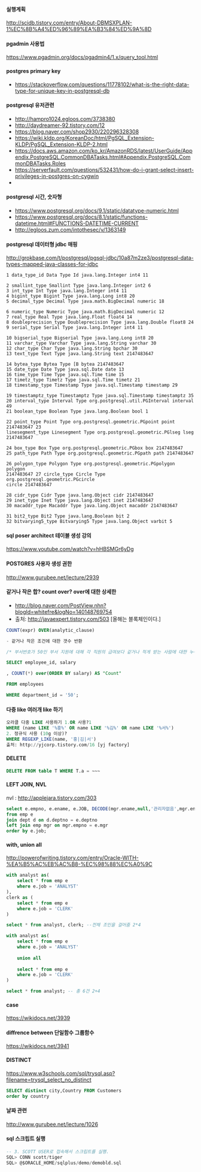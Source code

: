 #### 실행계획
http://scidb.tistory.com/entry/About-DBMSXPLAN-1%EC%8B%A4%ED%96%89%EA%B3%84%ED%9A%8D

#### pgadmin 사용법
https://www.pgadmin.org/docs/pgadmin4/1.x/query_tool.html
#### postgres primary key
- https://stackoverflow.com/questions/11778102/what-is-the-right-data-type-for-unique-key-in-postgresql-db
#### postgresql 유저관련 
- http://hampro1024.egloos.com/3738380
- http://daydreamer-92.tistory.com/12
- https://blog.naver.com/shop2930/220296328308
- https://wiki.kldp.org/KoreanDoc/html/PgSQL_Extension-KLDP/PgSQL_Extension-KLDP-2.html
- https://docs.aws.amazon.com/ko_kr/AmazonRDS/latest/UserGuide/Appendix.PostgreSQL.CommonDBATasks.html#Appendix.PostgreSQL.CommonDBATasks.Roles
- https://serverfault.com/questions/532431/how-do-i-grant-select-insert-privileges-in-postgres-on-cygwin
- 
#### postgresql 시간, 숫자형
- https://www.postgresql.org/docs/9.1/static/datatype-numeric.html
- https://www.postgresql.org/docs/8.1/static/functions-datetime.html#FUNCTIONS-DATETIME-CURRENT
- http://egloos.zum.com/intothesec/v/1363149
#### postgresql 데이터형 jdbc 매핑
http://grokbase.com/t/postgresql/pgsql-jdbc/10a87m2ze3/postgresql-data-types-mapped-java-classes-for-jdbc
````
1 data_type_id Data Type Id java.lang.Integer int4 11

2 smallint_type Smallint Type java.lang.Integer int2 6
3 int_type Int Type java.lang.Integer int4 11
4 bigint_type Bigint Type java.lang.Long int8 20
5 decimal_type Decimal Type java.math.BigDecimal numeric 18

6 numeric_type Numeric Type java.math.BigDecimal numeric 12
7 real_type Real Type java.lang.Float float4 14
8 doubleprecision_type Doubleprecision Type java.lang.Double float8 24
9 serial_type Serial Type java.lang.Integer int4 11

10 bigserial_type Bigserial Type java.lang.Long int8 20
11 varchar_type Varchar Type java.lang.String varchar 30
12 char_type Char Type java.lang.String bpchar 30
13 text_type Text Type java.lang.String text 2147483647

14 bytea_type Bytea Type [B bytea 2147483647
15 date_type Date Type java.sql.Date date 13
16 time_type Time Type java.sql.Time time 15
17 timetz_type Timetz Type java.sql.Time timetz 21
18 timestamp_type Timestamp Type java.sql.Timestamp timestamp 29

19 timestamptz_type Timestamptz Type java.sql.Timestamp timestamptz 35
20 interval_type Interval Type org.postgresql.util.PGInterval interval 49
21 boolean_type Boolean Type java.lang.Boolean bool 1

22 point_type Point Type org.postgresql.geometric.PGpoint point 2147483647 23
linesegment_type Linesegment Type org.postgresql.geometric.PGlseg lseg
2147483647

24 box_type Box Type org.postgresql.geometric.PGbox box 2147483647
25 path_type Path Type org.postgresql.geometric.PGpath path 2147483647

26 polygon_type Polygon Type org.postgresql.geometric.PGpolygon polygon
2147483647 27 circle_type Circle Type org.postgresql.geometric.PGcircle
circle 2147483647

28 cidr_type Cidr Type java.lang.Object cidr 2147483647
29 inet_type Inet Type java.lang.Object inet 2147483647
30 macaddr_type Macaddr Type java.lang.Object macaddr 2147483647

31 bit2_type Bit2 Type java.lang.Boolean bit 2
32 bitvarying5_type Bitvarying5 Type java.lang.Object varbit 5

````


#### sql poser architect 테이블 생성 강의
https://www.youtube.com/watch?v=hHBSMGr6yDg
#### POSTGRES 사용자 생성 권한
http://www.gurubee.net/lecture/2939
#### 같거나 작은 합? count over? over에 대한 상세한 
- http://blog.naver.com/PostView.nhn?blogId=whitefre&logNo=140148769754
- 출처: http://javaexpert.tistory.com/503 [올해는 블록체인이다.]
````sql
COUNT(expr) OVER(analytic_clause)

- 같거나 작은 조건에 대한 갯수 반환

/* 부서번호가 50인 부서 지원에 대해 각 직원의 급여보다 같거나 적게 받는 사람에 대한 누적 합을 반환. */

SELECT employee_id, salary

, COUNT(*) over(ORDER BY salary) AS "Count"

FROM employees

WHERE department_id = '50';
````


#### 다중 like 여러개 like 하기
````sql
오라클 다중 LIKE 사용하기 1.OR 사용?1
WHERE (name LIKE '%홍%' OR name LIKE '%김%' OR name LIKE '%서%')
2. 정규식 사용 (10g 이상)?
WHERE REGEXP_LIKE(name, '홍|김|서')
출처: http://yjcorp.tistory.com/16 [yj factory]
````

#### DELETE
````sql
DELETE FROM table T WHERE T.a = ~~~ 
````
#### LEFT JOIN, NVL
nvl : http://applejara.tistory.com/303
````SQL
select e.empno, e.ename, e.JOB, DECODE(mgr.ename,null,'관리자없음',mgr.ename)--NVL2(mgr.ename, mgr.ename, '노관리자') 관리자 --NVL은 숫자인수로만 들어감
from emp e
join dept d on d.deptno = e.deptno 
left join emp mgr on mgr.empno = e.mgr
order by e.job;

````

#### with, union all
http://powerofwriting.tistory.com/entry/Oracle-WITH-%EA%B5%AC%EB%AC%B8-%EC%98%88%EC%A0%9C
```` sql
with analyst as(
    select * from emp e
    where e.job = 'ANALYST'
),
clerk as (
    select * from emp e
    where e.job = 'CLERK'
)

select * from analyst, clerk; --전체 조인을 걸어줌 2*4

with analyst as(
    select * from emp e
    where e.job = 'ANALYST'
    
    union all
    
    select * from emp e
    where e.job = 'CLERK'
)

select * from analyst; -- 총 6건 2+4
````
#### case
https://wikidocs.net/3939
#### diffrence between 단일함수 그룹함수
https://wikidocs.net/3941
#### DISTINCT
https://www.w3schools.com/sql/trysql.asp?filename=trysql_select_no_distinct
````SQL
SELECT distinct city,Country FROM Customers
order by country
````
#### 날짜 관련
http://www.gurubee.net/lecture/1026
#### sql 스크립트 실행
````sql
-- 3. SCOTT USER로 접속해서 스크립트를 실행. 
SQL> CONN scott/tiger
SQL> @$ORACLE_HOME/sqlplus/demo/demobld.sql   
````
